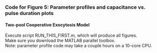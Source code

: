 ### Code for Figure 5: Parameter profiles and capacitance vs. pulse duration plots
#### Two-pool Cooperative Exocytosis Model 
Execute script RUN_THIS_FIRST.m, which will produce all figures. <br>
Make sure you download the MATLAB parallel toolbox. <br>
Note: parameter profile code may take a couple hours on a 10-core CPU.
